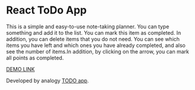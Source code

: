 # React ToDo App
This is a simple and easy-to-use note-taking planner.
You can type something and add it to the list. You can mark this item as completed. In addition, you can delete items that you do not need. You can see which items you have left and which ones you have already completed, and also see the number of items.In addition, by clicking on the arrow, you can mark all points as completed.

[DEMO LINK](https://AnastasiiaVorobets.github.io/react_todo-app/)

Developed by analogy [TODO app](http://todomvc.com/examples/vanillajs/).
